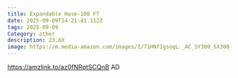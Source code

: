 ```yaml
---
title: Expandable Hose-100 FT
date: 2025-09-09T14:21:41.112Z
tags: 2025-09-09
Category: other
description: 23.XX
image: https://m.media-amazon.com/images/I/71HNfIgsoqL._AC_SY300_SX300_QL70_FMwebp_.jpg
---
```

https://amzlink.to/az0fNRptSCQnB      AD